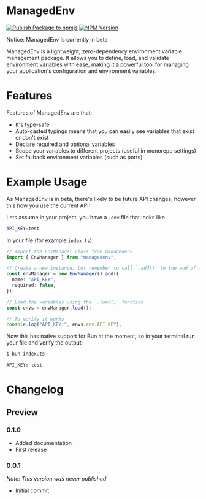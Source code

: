 # ManagedEnv

[![Publish Package to npmjs](https://github.com/GalvinPython/managedenv/actions/workflows/main.yml/badge.svg)](https://github.com/GalvinPython/managedenv/actions/workflows/main.yml)
[![NPM Version](https://img.shields.io/npm/v/managedenv)](https://www.npmjs.com/package/managedenv)

Notice: ManagedEnv is currently in beta

ManagedEnv is a lightweight, zero-dependency environment variable management package. It allows you to define, load, and validate environment variables with ease, making it a powerful tool for managing your application's configuration and environment variables.

# Features

Features of ManagedEnv are that:

- It's type-safe
- Auto-casted typings means that you can easily see variables that exist or don't exist
- Declare required and optional variables
- Scope your variables to different projects (useful in monorepo settings)
- Set fallback environment variables (such as ports)

# Example Usage

As ManagedEnv is in beta, there's likely to be future API changes, however this how you use the current API:

Lets assume in your project, you have a `.env` file that looks like

```bash
API_KEY=test
```

In your file (for example `index.ts`):

```ts
// Import the EnvManager class from managedenv
import { EnvManager } from "managedenv";

// Create a new instance, but remember to call `.add()` to the end of it
const envManager = new EnvManager().add({
  name: "API_KEY",
  required: false,
});

// Load the variables using the `.load()` function
const envs = envManager.load();

// To verify it works
console.log("API_KEY:", envs.env.API_KEY);
```

Now this has native support for Bun at the moment, so in your terminal run your file and verify the output:

```bash
$ bun index.ts
```

```bash
API_KEY: test
```

# Changelog

## Preview

### 0.1.0

- Added documentation
- First release

### 0.0.1

_Note: This version was never published_

- Initial commit
